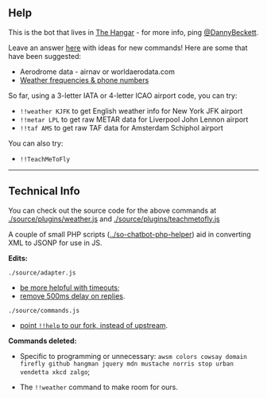 Help
---

This is the bot that lives in [The Hangar](http://chat.stackexchange.com/rooms/12036/the-hangar) - for more info, ping [@DannyBeckett](http://aviation.stackexchange.com/users/97/danny-beckett).

Leave an answer [here](http://meta.aviation.stackexchange.com/questions/156/what-would-you-like-the-chat-bot-to-do) with ideas for new commands! Here are some that have been suggested:

- Aerodrome data - airnav or worldaerodata.com
- [Weather frequencies & phone numbers](https://www.faa.gov/air_traffic/weather/asos/)

So far, using a 3-letter IATA or 4-letter ICAO airport code, you can try:

- `!!weather KJFK` to get English weather info for New York JFK airport
- `!!metar LPL` to get raw METAR data for Liverpool John Lennon airport
- `!!taf AMS` to get raw TAF data for Amsterdam Schiphol airport

You can also try:

- `!!TeachMeToFly`

---

Technical Info
---

You can check out the source code for the above commands at [./source/plugins/weather.js](https://github.com/dannybeckett/SO-ChatBot/blob/master/source/plugins/weather.js) and [./source/plugins/teachmetofly.js](https://github.com/dannybeckett/SO-ChatBot/blob/master/source/plugins/teachmetofly.js)

A couple of small PHP scripts ([../so-chatbot-php-helper](https://github.com/dannybeckett/so-chatbot-php-helper)) aid in converting XML to JSONP for use in JS.

**Edits:**

`./source/adapter.js`
 - [be more helpful with timeouts](https://github.com/dannybeckett/SO-ChatBot/commit/d257d954f405f194670a24b59d781c974fffaf0e);
 - [remove 500ms delay on replies](https://github.com/dannybeckett/SO-ChatBot/commit/83696bd6b5482aacfd5e526e8091159eb0f5b6fa).

`./source/commands.js`

 - [point `!!help` to our fork, instead of upstream](https://github.com/dannybeckett/SO-ChatBot/commit/1be29071f7ec136ceba9a2b139efc68e43962ab5).

**Commands deleted:**

- Specific to programming or unnecessary: `awsm colors cowsay domain firefly github hangman jquery mdn mustache norris stop urban vendetta xkcd zalgo`;

- The `!!weather` command to make room for ours.
